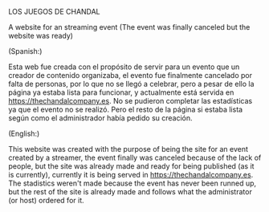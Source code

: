 LOS JUEGOS DE CHANDAL

A website for an streaming event (The event was finally canceled but the website was ready)

(Spanish:)

Esta web fue creada con el propósito de servir para un evento que un creador de contenido organizaba, el evento fue finalmente cancelado por falta de personas, por lo que no se llegó a celebrar, pero a pesar de ello la página ya estaba lista para funcionar, y actualmente está servida en https://thechandalcompany.es. No se pudieron completar las estadísticas ya que el evento no se realizó. Pero el resto de la página si estaba lista según como el administrador había pedido su creación.

(English:)

This website was created with the purpose of being the site for an event created by a streamer, the event finally was canceled because of the lack of people, but the site was already made and ready for being published (as it is currently), currently it is being served in https://thechandalcompany.es. The stadistics weren't made because the event has never been runned up, but the rest of the site is already made and follows what the administrator (or host) ordered for it.
